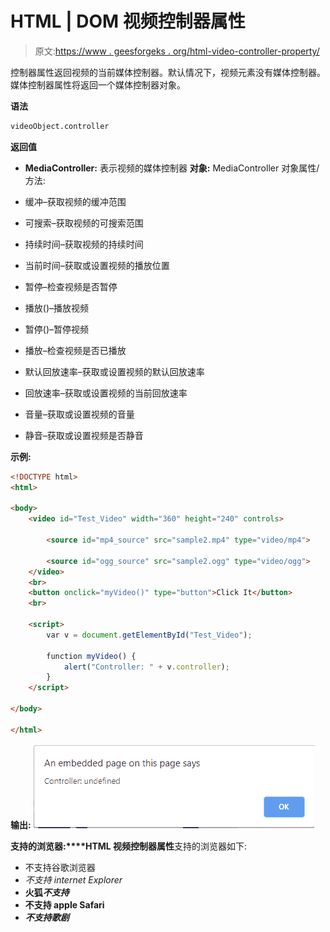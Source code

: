 # HTML | DOM 视频控制器属性

> 原文:[https://www . geesforgeks . org/html-video-controller-property/](https://www.geeksforgeeks.org/html-video-controller-property/)

控制器属性返回视频的当前媒体控制器。默认情况下，视频元素没有媒体控制器。媒体控制器属性将返回一个媒体控制器对象。

**语法**

```html
videoObject.controller
```

**返回值**

*   **MediaController:** 表示视频的媒体控制器
    **对象:** MediaController 对象属性/方法:

*   缓冲–获取视频的缓冲范围
*   可搜索–获取视频的可搜索范围
*   持续时间–获取视频的持续时间
*   当前时间–获取或设置视频的播放位置
*   暂停–检查视频是否暂停
*   播放()–播放视频
*   暂停()–暂停视频
*   播放–检查视频是否已播放
*   默认回放速率–获取或设置视频的默认回放速率
*   回放速率–获取或设置视频的当前回放速率
*   音量–获取或设置视频的音量
*   静音–获取或设置视频是否静音

**示例:**

```html
<!DOCTYPE html>
<html>

<body>
    <video id="Test_Video" width="360" height="240" controls>

        <source id="mp4_source" src="sample2.mp4" type="video/mp4">

        <source id="ogg_source" src="sample2.ogg" type="video/ogg">
    </video>
    <br>
    <button onclick="myVideo()" type="button">Click It</button>
    <br>

    <script>
        var v = document.getElementById("Test_Video");

        function myVideo() {
            alert("Controller: " + v.controller);
        }
    </script>

</body>

</html>
```

**输出:**
![](img/a3a4ae7f52309feabbb253cd5ab77a17.png)

**支持的浏览器:****HTML 视频控制器属性**支持的浏览器如下:

*   不支持谷歌浏览器
*   *不支持 internet Explorer*
*   **火狐*不支持***
*   **不支持 apple Safari**
*   ***不支持歌剧***